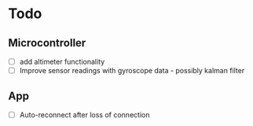 # Todo

## Microcontroller
- [ ] add altimeter functionality
- [ ] Improve sensor readings with gyroscope data - possibly kalman filter

## App
- [ ] Auto-reconnect after loss of connection
